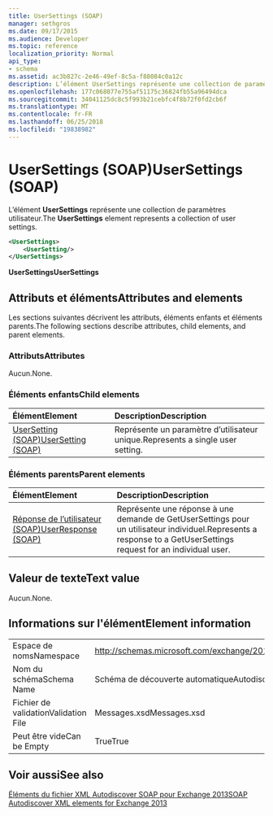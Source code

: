 ```yaml
---
title: UserSettings (SOAP)
manager: sethgros
ms.date: 09/17/2015
ms.audience: Developer
ms.topic: reference
localization_priority: Normal
api_type:
- schema
ms.assetid: ac3b827c-2e46-49ef-8c5a-f88084c0a12c
description: L’élément UserSettings représente une collection de paramètres utilisateur.
ms.openlocfilehash: 177c068077e755af51175c36824fb55a96494dca
ms.sourcegitcommit: 34041125dc8c5f993b21cebfc4f8b72f0fd2cb6f
ms.translationtype: MT
ms.contentlocale: fr-FR
ms.lasthandoff: 06/25/2018
ms.locfileid: "19838982"
---
```

# <a name="usersettings-soap"></a><span data-ttu-id="cbb91-103">UserSettings (SOAP)</span><span class="sxs-lookup"><span data-stu-id="cbb91-103">UserSettings (SOAP)</span></span>

<span data-ttu-id="cbb91-104">L’élément **UserSettings** représente une collection de paramètres utilisateur.</span><span class="sxs-lookup"><span data-stu-id="cbb91-104">The **UserSettings** element represents a collection of user settings.</span></span> 
  
```XML
<UserSettings>
    <UserSetting/>
</UserSettings>
```

 <span data-ttu-id="cbb91-105">**UserSettings**</span><span class="sxs-lookup"><span data-stu-id="cbb91-105">**UserSettings**</span></span>
## <a name="attributes-and-elements"></a><span data-ttu-id="cbb91-106">Attributs et éléments</span><span class="sxs-lookup"><span data-stu-id="cbb91-106">Attributes and elements</span></span>

<span data-ttu-id="cbb91-107">Les sections suivantes décrivent les attributs, éléments enfants et éléments parents.</span><span class="sxs-lookup"><span data-stu-id="cbb91-107">The following sections describe attributes, child elements, and parent elements.</span></span>
  
### <a name="attributes"></a><span data-ttu-id="cbb91-108">Attributs</span><span class="sxs-lookup"><span data-stu-id="cbb91-108">Attributes</span></span>

<span data-ttu-id="cbb91-109">Aucun.</span><span class="sxs-lookup"><span data-stu-id="cbb91-109">None.</span></span>
  
### <a name="child-elements"></a><span data-ttu-id="cbb91-110">Éléments enfants</span><span class="sxs-lookup"><span data-stu-id="cbb91-110">Child elements</span></span>

|<span data-ttu-id="cbb91-111">**Élément**</span><span class="sxs-lookup"><span data-stu-id="cbb91-111">**Element**</span></span>|<span data-ttu-id="cbb91-112">**Description**</span><span class="sxs-lookup"><span data-stu-id="cbb91-112">**Description**</span></span>|
|:-----|:-----|
|[<span data-ttu-id="cbb91-113">UserSetting (SOAP)</span><span class="sxs-lookup"><span data-stu-id="cbb91-113">UserSetting (SOAP)</span></span>](usersetting-soap.md) <br/> |<span data-ttu-id="cbb91-114">Représente un paramètre d’utilisateur unique.</span><span class="sxs-lookup"><span data-stu-id="cbb91-114">Represents a single user setting.</span></span>  <br/> |
   
### <a name="parent-elements"></a><span data-ttu-id="cbb91-115">Éléments parents</span><span class="sxs-lookup"><span data-stu-id="cbb91-115">Parent elements</span></span>

|<span data-ttu-id="cbb91-116">**Élément**</span><span class="sxs-lookup"><span data-stu-id="cbb91-116">**Element**</span></span>|<span data-ttu-id="cbb91-117">**Description**</span><span class="sxs-lookup"><span data-stu-id="cbb91-117">**Description**</span></span>|
|:-----|:-----|
|[<span data-ttu-id="cbb91-118">Réponse de l’utilisateur (SOAP)</span><span class="sxs-lookup"><span data-stu-id="cbb91-118">UserResponse (SOAP)</span></span>](userresponse-soap.md) <br/> |<span data-ttu-id="cbb91-119">Représente une réponse à une demande de GetUserSettings pour un utilisateur individuel.</span><span class="sxs-lookup"><span data-stu-id="cbb91-119">Represents a response to a GetUserSettings request for an individual user.</span></span>  <br/> |
   
## <a name="text-value"></a><span data-ttu-id="cbb91-120">Valeur de texte</span><span class="sxs-lookup"><span data-stu-id="cbb91-120">Text value</span></span>

<span data-ttu-id="cbb91-121">Aucun.</span><span class="sxs-lookup"><span data-stu-id="cbb91-121">None.</span></span>
  
## <a name="element-information"></a><span data-ttu-id="cbb91-122">Informations sur l'élément</span><span class="sxs-lookup"><span data-stu-id="cbb91-122">Element information</span></span>

|||
|:-----|:-----|
|<span data-ttu-id="cbb91-123">Espace de noms</span><span class="sxs-lookup"><span data-stu-id="cbb91-123">Namespace</span></span>  <br/> |http://schemas.microsoft.com/exchange/2010/Autodiscover  <br/> |
|<span data-ttu-id="cbb91-124">Nom du schéma</span><span class="sxs-lookup"><span data-stu-id="cbb91-124">Schema Name</span></span>  <br/> |<span data-ttu-id="cbb91-125">Schéma de découverte automatique</span><span class="sxs-lookup"><span data-stu-id="cbb91-125">Autodiscover schema</span></span>  <br/> |
|<span data-ttu-id="cbb91-126">Fichier de validation</span><span class="sxs-lookup"><span data-stu-id="cbb91-126">Validation File</span></span>  <br/> |<span data-ttu-id="cbb91-127">Messages.xsd</span><span class="sxs-lookup"><span data-stu-id="cbb91-127">Messages.xsd</span></span>  <br/> |
|<span data-ttu-id="cbb91-128">Peut être vide</span><span class="sxs-lookup"><span data-stu-id="cbb91-128">Can be Empty</span></span>  <br/> |<span data-ttu-id="cbb91-129">True</span><span class="sxs-lookup"><span data-stu-id="cbb91-129">True</span></span>  <br/> |
   
## <a name="see-also"></a><span data-ttu-id="cbb91-130">Voir aussi</span><span class="sxs-lookup"><span data-stu-id="cbb91-130">See also</span></span>



[<span data-ttu-id="cbb91-131">Éléments du fichier XML Autodiscover SOAP pour Exchange 2013</span><span class="sxs-lookup"><span data-stu-id="cbb91-131">SOAP Autodiscover XML elements for Exchange 2013</span></span>](soap-autodiscover-xml-elements-for-exchange-2013.md)

